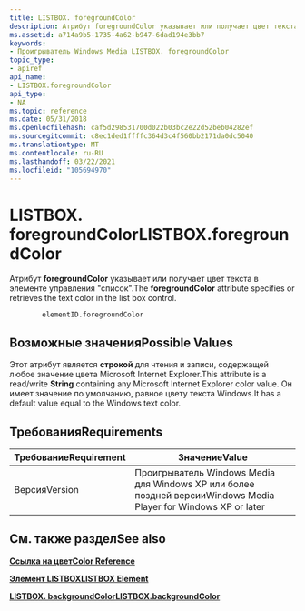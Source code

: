 ```yaml
---
title: LISTBOX. foregroundColor
description: Атрибут foregroundColor указывает или получает цвет текста в элементе управления "список".
ms.assetid: a714a9b5-1735-4a62-b947-6dad194e3bb7
keywords:
- Проигрыватель Windows Media LISTBOX. foregroundColor
topic_type:
- apiref
api_name:
- LISTBOX.foregroundColor
api_type:
- NA
ms.topic: reference
ms.date: 05/31/2018
ms.openlocfilehash: caf5d298531700d022b03bc2e22d52beb04282ef
ms.sourcegitcommit: c8ec1ded1ffffc364d3c4f560bb2171da0dc5040
ms.translationtype: MT
ms.contentlocale: ru-RU
ms.lasthandoff: 03/22/2021
ms.locfileid: "105694970"
---
```

# <a name="listboxforegroundcolor"></a><span data-ttu-id="05468-104">LISTBOX. foregroundColor</span><span class="sxs-lookup"><span data-stu-id="05468-104">LISTBOX.foregroundColor</span></span>

<span data-ttu-id="05468-105">Атрибут **foregroundColor** указывает или получает цвет текста в элементе управления "список".</span><span class="sxs-lookup"><span data-stu-id="05468-105">The **foregroundColor** attribute specifies or retrieves the text color in the list box control.</span></span>

``` syntax
        elementID.foregroundColor
```

## <a name="possible-values"></a><span data-ttu-id="05468-106">Возможные значения</span><span class="sxs-lookup"><span data-stu-id="05468-106">Possible Values</span></span>

<span data-ttu-id="05468-107">Этот атрибут является **строкой** для чтения и записи, содержащей любое значение цвета Microsoft Internet Explorer.</span><span class="sxs-lookup"><span data-stu-id="05468-107">This attribute is a read/write **String** containing any Microsoft Internet Explorer color value.</span></span> <span data-ttu-id="05468-108">Он имеет значение по умолчанию, равное цвету текста Windows.</span><span class="sxs-lookup"><span data-stu-id="05468-108">It has a default value equal to the Windows text color.</span></span>

## <a name="requirements"></a><span data-ttu-id="05468-109">Требования</span><span class="sxs-lookup"><span data-stu-id="05468-109">Requirements</span></span>



| <span data-ttu-id="05468-110">Требование</span><span class="sxs-lookup"><span data-stu-id="05468-110">Requirement</span></span> | <span data-ttu-id="05468-111">Значение</span><span class="sxs-lookup"><span data-stu-id="05468-111">Value</span></span> |
|--------------------|---------------------------------------------------------|
| <span data-ttu-id="05468-112">Версия</span><span class="sxs-lookup"><span data-stu-id="05468-112">Version</span></span><br/> | <span data-ttu-id="05468-113">Проигрыватель Windows Media для Windows XP или более поздней версии</span><span class="sxs-lookup"><span data-stu-id="05468-113">Windows Media Player for Windows XP or later</span></span><br/> |



## <a name="see-also"></a><span data-ttu-id="05468-114">См. также раздел</span><span class="sxs-lookup"><span data-stu-id="05468-114">See also</span></span>

<dl> <dt>

[<span data-ttu-id="05468-115">**Ссылка на цвет**</span><span class="sxs-lookup"><span data-stu-id="05468-115">**Color Reference**</span></span>](color-reference.md)
</dt> <dt>

[<span data-ttu-id="05468-116">**Элемент LISTBOX**</span><span class="sxs-lookup"><span data-stu-id="05468-116">**LISTBOX Element**</span></span>](listbox-element.md)
</dt> <dt>

[<span data-ttu-id="05468-117">**LISTBOX. backgroundColor**</span><span class="sxs-lookup"><span data-stu-id="05468-117">**LISTBOX.backgroundColor**</span></span>](listbox-backgroundcolor.md)
</dt> </dl>

 

 





